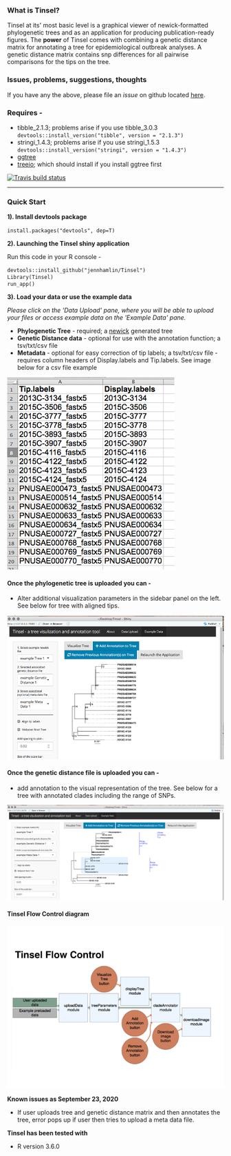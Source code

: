 ### What is Tinsel?

Tinsel at its' most basic level is a graphical viewer of newick-formatted phylogenetic trees and as an application for producing publication-ready figures. The **power** of Tinsel comes with combining a genetic distance matrix for annotating a tree for epidemiological outbreak analyses. A genetic distance matrix contains snp differences for all pairwise comparisons for the tips on the tree.  

### Issues, problems, suggestions, thoughts

If you have any the above, please file an *issue* on github located [here](https://github.com/jennahamlin/Tinsel/issues).

### Requires - 
 - tibble_2.1.3; problems arise if you use tibble_3.0.3 `devtools::install_version("tibble", version = "2.1.3")`
 - stringi_1.4.3; problems arise if you use stringi_1.5.3 `devtools::install_version("stringi", version = "1.4.3")`
 - [ggtree](https://bioconductor.org/packages/release/bioc/html/ggtree.html) 
 - [treeio](http://bioconductor.org/packages/release/bioc/html/treeio.html); which should install if you install ggtree first

<!-- badges: start -->
[![Travis build status](https://travis-ci.com/jennahamlin/Tinsel.svg?branch=master)](https://travis-ci.com/jennahamlin/Tinsel)
<!-- badges: end -->
<hr>

### Quick Start 

**1). Install devtools package** 

`install.packages("devtools", dep=T)`

**2). Launching the Tinsel shiny application**

Run this code in your R console -     

```
devtools::install_github("jennhamlin/Tinsel")
Library(Tinsel)
run_app()
```  
**3). Load your data or use the example data**  

*Please click on the 'Data Upload' pane, where you will be able to upload your files or access example data on the 'Example Data' pane.* 

* **Phylogenetic Tree** - required; a [newick](https://en.wikipedia.org/wiki/Newick_format) generated tree 
* **Genetic Distance data** - optional for use with the annotation function; a tsv/txt/csv file
* **Metadata** - optional for easy correction of tip labels; a tsv/txt/csv file - requires column headers of Display.labels and Tip.labels. See image below for a csv file example 

<p>
    <img src="man/figures/metaDataScreenshot.png" />
</p>

#### Once the phylogenetic tree is uploaded you can -
* Alter additional visualization parameters in the sidebar panel on the left. See below for tree with aligned tips.  

<p>
    <img src="man/figures/treeWSomeViz.png" />
</p>

#### Once the genetic distance file is uploaded you can -
* add annotation to the visual representation of the tree. See below for a tree with annotated clades including the range of SNPs. 

<p>
    <img src="man/figures/treeWSomeAnn.png" />
</p>

#### Tinsel Flow Control diagram 

<p>
    <img src="man/figures/tinselFlowControl.png" />
</p>

**Known issues as September 23, 2020**

- If user uploads tree and genetic distance matrix and then annotates the tree, error pops up if user then tries to upload a meta data file. 

**Tinsel has been tested with**
* R version 3.6.0 


